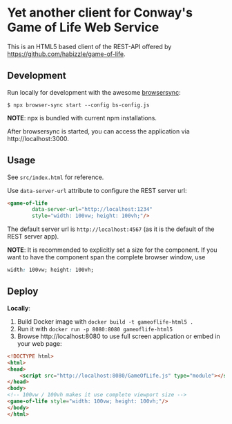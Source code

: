 Yet another client for Conway's Game of Life Web Service
===

This is an HTML5 based client of the REST-API offered by https://github.com/habizzle/game-of-life.

Development
---

Run locally for development with the awesome [browsersync](https://www.browsersync.io/):

```
$ npx browser-sync start --config bs-config.js
```

**NOTE**: 
npx is bundled with current npm installations.

After browsersync is started, you can access the application via http://localhost:3000.

Usage
---

See `src/index.html` for reference.

Use `data-server-url` attribute to configure the REST server url:

```html
<game-of-life
        data-server-url="http://localhost:1234"
        style="width: 100vw; height: 100vh;"/>
```

The default server url is `http://localhost:4567` (as it is the default of the REST server app).

**NOTE**:
It is recommended to explicitly set a size for the component.
If you want to have the component span the complete browser window, use

```css
width: 100vw; height: 100vh;
```

Deploy
---

**Locally**:

1. Build Docker image with `docker build -t gameoflife-html5 .`
2. Run it with `docker run -p 8080:8080 gameoflife-html5`
3. Browse http://localhost:8080 to use full screen application or embed in your  web page:

```html
<!DOCTYPE html>
<html>
<head>
    <script src="http://localhost:8080/GameOfLife.js" type="module"></script>
</head>
<body>
<!-- 100vw / 100vh makes it use complete viewport size -->
<game-of-life style="width: 100vw; height: 100vh;"/>
</body>
</html>
```